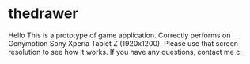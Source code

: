 thedrawer
=========
Hello
This is a prototype of game application. 
Correctly performs on Genymotion Sony Xperia Tablet Z (1920x1200). Please use that screen resolution to see how it works.
If you have any questions, contact me c:
